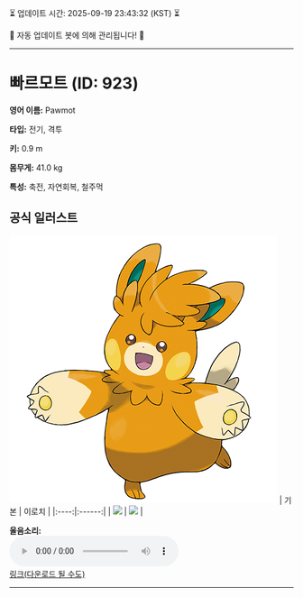 
⏳ 업데이트 시간: 2025-09-19 23:43:32 (KST) ⏳

🤖 자동 업데이트 봇에 의해 관리됩니다! 🤖

---

# 빠르모트 (ID: 923)
**영어 이름:** Pawmot

**타입:** 전기, 격투

**키:** 0.9 m

**몸무게:** 41.0 kg

**특성:** 축전, 자연회복, 철주먹

## 공식 일러스트
![](https://raw.githubusercontent.com/PokeAPI/sprites/master/sprites/pokemon/other/official-artwork/923.png)
| 기본 | 이로치 |
|:----:|:------:|
| <img src="http://play.pokemonshowdown.com/sprites/ani/pawmot.gif" width="200"> | <img src="http://play.pokemonshowdown.com/sprites/ani-shiny/pawmot.gif" width="200"> |

**울음소리:**<br><audio controls src="https://raw.githubusercontent.com/PokeAPI/cries/main/cries/pokemon/latest/923.ogg"></audio><br> [링크(다운로드 될 수도)](https://raw.githubusercontent.com/PokeAPI/cries/main/cries/pokemon/latest/923.ogg)


---

